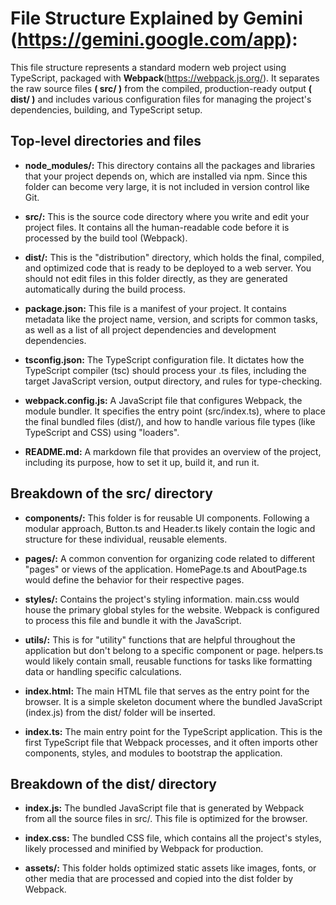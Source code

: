 File Structure Explained by Gemini (https://gemini.google.com/app):
=

This file structure represents a standard modern web project using TypeScript, packaged with **Webpack**(https://webpack.js.org/). It separates the raw source files **( src/ )** from the compiled, production-ready output **( dist/ )** and includes various configuration files for managing the project's dependencies, building, and TypeScript setup. 

Top-level directories and files
-

- **node_modules/:** This directory contains all the packages and libraries that your project depends on, which are installed via npm. Since this folder can become very large, it is not included in version control like Git.

- **src/:** This is the source code directory where you write and edit your project files. It contains all the human-readable code before it is processed by the build tool (Webpack).

- **dist/:** This is the "distribution" directory, which holds the final, compiled, and optimized code that is ready to be deployed to a web server. You should not edit files in this folder directly, as they are generated automatically during the build process.

- **package.json:** This file is a manifest of your project. It contains metadata like the project name, version, and scripts for common tasks, as well as a list of all project dependencies and development dependencies.

- **tsconfig.json:** The TypeScript configuration file. It dictates how the TypeScript compiler (tsc) should process your .ts files, including the target JavaScript version, output directory, and rules for type-checking.

- **webpack.config.js:** A JavaScript file that configures Webpack, the module bundler. It specifies the entry point (src/index.ts), where to place the final bundled files (dist/), and how to handle various file types (like TypeScript and CSS) using "loaders".

- **README.md:** A markdown file that provides an overview of the project, including its purpose, how to set it up, build it, and run it. 

Breakdown of the src/ directory
-

- **components/:** This folder is for reusable UI components. Following a modular approach, Button.ts and Header.ts likely contain the logic and structure for these individual, reusable elements.

- **pages/:** A common convention for organizing code related to different "pages" or views of the application. HomePage.ts and AboutPage.ts would define the behavior for their respective pages.

- **styles/:** Contains the project's styling information. main.css would house the primary global styles for the website. Webpack is configured to process this file and bundle it with the JavaScript.

- **utils/:** This is for "utility" functions that are helpful throughout the application but don't belong to a specific component or page. helpers.ts would likely contain small, reusable functions for tasks like formatting data or handling specific calculations.

- **index.html:** The main HTML file that serves as the entry point for the browser. It is a simple skeleton document where the bundled JavaScript (index.js) from the dist/ folder will be inserted.

- **index.ts:** The main entry point for the TypeScript application. This is the first TypeScript file that Webpack processes, and it often imports other components, styles, and modules to bootstrap the application. 

Breakdown of the dist/ directory
-

- **index.js:** The bundled JavaScript file that is generated by Webpack from all the source files in src/. This file is optimized for the browser.

- **index.css:** The bundled CSS file, which contains all the project's styles, likely processed and minified by Webpack for production.

- **assets/:** This folder holds optimized static assets like images, fonts, or other media that are processed and copied into the dist folder by Webpack. 
